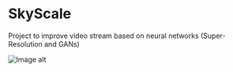 # SkyScale
Project to improve video stream based on neural networks (Super-Resolution and GANs)

![Image alt](https://github.com/moksyasha/SkyScale/blob/main/result/3.bmp)
